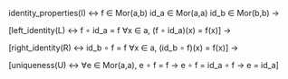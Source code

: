 
identity_properties(I) ↔
    f ∈ Mor(a,b)
    id_a ∈ Mor(a,a)
    id_b ∈ Mor(b,b)
→

[left_identity(L) ↔
    f ∘ id_a = f
    ∀x ∈ a, (f ∘ id_a)(x) = f(x)]
→

[right_identity(R) ↔
    id_b ∘ f = f
    ∀x ∈ a, (id_b ∘ f)(x) = f(x)]
→

[uniqueness(U) ↔
    ∀e ∈ Mor(a,a), e ∘ f = f
    → e ∘ f = id_a ∘ f
    → e = id_a]
